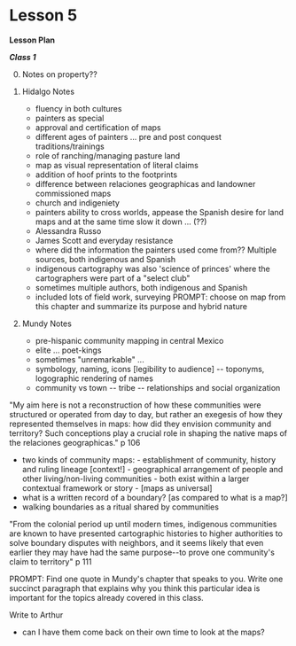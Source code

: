 Lesson 5
========

**Lesson Plan**  

*__Class 1__*  

0. Notes on property??

1. Hidalgo Notes
   -   fluency in both cultures
   -   painters as special
   -   approval and certification of maps
   -   different ages of painters ... pre and post conquest traditions/trainings
   -   role of ranching/managing pasture land
   -   map as visual representation of literal claims
   -   addition of hoof prints to the footprints
   -   difference between relaciones geographicas and landowner commissioned maps
   -   church and indigeniety
   -   painters ability to cross worlds, appease the Spanish desire for land maps and at the same time slow it down ... (??)
      -   Alessandra Russo
      -   James Scott and everyday resistance
   -   where did the information the painters used come from?? Multiple sources, both indigenous and Spanish
   -   indigenous cartography was also 'science of princes' where the cartographers were part of a "select club"
      -   sometimes multiple authors, both indigenous and Spanish
      -   included lots of field work, surveying
   PROMPT: choose on map from this chapter and summarize its purpose and hybrid nature
2. Mundy Notes
   -   pre-hispanic community mapping in central Mexico
   -   elite ... poet-kings
   -   sometimes "unremarkable" ...
   -   symbology, naming, icons [legibility to audience] -- toponyms, logographic rendering of names
   -   community vs town -- tribe -- relationships and social organization

"My aim here is not a reconstruction of how these communities were structured or operated from day to day, but rather an exegesis of how they represented themselves in maps: how did they envision community and territory? Such conceptions play a crucial role in shaping the native maps of the relaciones geographicas." p 106

   -   two kinds of community maps:
      -   establishment of community, history and ruling lineage [context!]
      -   geographical arrangement of people and other living/non-living communities
      -   both exist within a larger contextual framework or story
      -   [maps as universal]
   -   what is a written record of a boundary? [as compared to what is a map?]
   -   walking boundaries as a ritual shared by communities

"From the colonial period up until modern times, indigenous communities are known to have presented cartographic histories to higher authorities to solve boundary disputes with neighbors, and it seems likely that even earlier they may have had the same purpose--to prove one community's claim to territory" p 111

   PROMPT: Find one quote in Mundy's chapter that speaks to you. Write one succinct paragraph that explains why you think this particular idea is important for the topics already covered in this class.


Write to Arthur
   -   can I have them come back on their own time to look at the maps?
